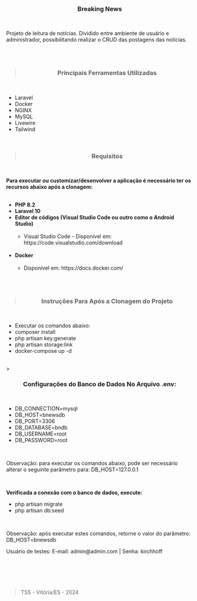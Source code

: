 <h3 align="center">Breaking News</h3>
<br>

<p>
Projeto de leitura de notícias. Dividido entre ambiente de usuário e administrador, possibilitando realizar o CRUD das postagens das notícias.
<p>

<br><br>

><h3 align="center">Principais Ferramentas Utilizadas</h3>
<br>

<ul>
    <li>Laravel</li>
    <li>Docker</li>
    <li>NGINX</li>
    <li>MySQL</li>
    <li>Livewire</li>
    <li>Tailwind</li>
</ul>
<br>

><h3 align="center">Requisitos</h3>
<br>

<p>
<b>Para executar ou customizar/desenvolver a aplicação é necessário ter os recursos abaixo após a clonagem:</b>
<br><br>
<ul>
    <li><b>PHP 8.2</b></li>
    <li><b>Laravel 10</b></li>
    <li>
        <b>Editor de códigos (Visual Studio Code ou outro como o Android Studio)</b>
        <ul><br>
            <li>Visual Studio Code - Disponível em: https://code.visualstudio.com/download</li>
        </ul>  
    </li>
    <br>
    <li>
        <b>Docker</b>
        <ul><br>
            <li>Disponível em: https://docs.docker.com/</li>
        </ul>  
    </li>
    <br>
</ul>


<p><br>

><h3 align="center">Instruções Para Após a Clonagem do Projeto</h3>
<br>

<ul>
    <li>Executar os comandos abaixo:</li>
    <li>composer install</li>
    <li>php artisan key:generate</li>
    <li>php artisan storage:link</li>
    <li>docker-compose up -d</li>
</ul>
<br>
><h3 align="center">Configurações do Banco de Dados No Arquivo .env:</h3>
<br>

<ul>
    <li>DB_CONNECTION=mysql</li>
    <li>DB_HOST=bnewsdb</li>
    <li>DB_PORT=3306</li>
    <li>DB_DATABASE=bndb</li>
    <li>DB_USERNAME=root</li>
    <li>DB_PASSWORD=root</li>
</ul>
<br>
<p>Observação: para executar os comandos abaixo, pode ser necessário alterar o seguinte parâmetro para: DB_HOST=127.0.0.1</p>
<br>
<p>

<b>Verificada a conexão com o banco de dados, execute:</b>
<br>
<ul>
    <li>php artisan migrate</li>
    <li>php artisan db:seed</li>
</ul>
<br>
<p>Observação: após executar estes comandos, retorne o valor do parâmetro: DB_HOST=bnewsdb</p>
<p>Usuário de testes: E-mail: admin@admin.com | Senha: kirchhoff</p>
<br>

<br><br>

><p>TSS - Vitória/ES - 2024</p>
